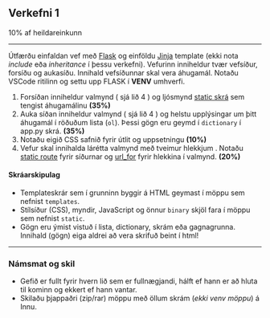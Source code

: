 ## Verkefni 1 
10% af heildareinkunn

---

Útfærðu einfaldan vef með [Flask](https://flask.palletsprojects.com/en/2.3.x/) og einföldu [Jinja](https://jinja.palletsprojects.com/en/3.0.x/templates/) template (ekki nota _include_ eða _inheritance_ í þessu verkefni). Vefurinn inniheldur tvær vefsíður, forsíðu og aukasíðu. Innihald vefsíðunnar skal vera áhugamál.  Notaðu VSCode ritilinn og settu upp FLASK í **VENV** umhverfi.

1. Forsíðan inniheldur valmynd ( sjá lið 4 ) og ljósmynd [static skrá](https://github.com/vefthroun/Vefforritun1/blob/main/Verkefni1/namsefni/staticFiles.py) sem tengist áhugamálinu **(35%)**
1. Auka síðan inniheldur valmynd ( sjá lið 4 ) og helstu upplýsingar um þitt áhugamál í röðuðum lista (`ol`). Þessi gögn eru geymd í `dictionary` í app.py skrá. **(35%)**
1. Notaðu eigið CSS safnið fyrir útlit og uppsetningu **(10%)**
1. Vefur skal innihalda lárétta valmynd með tveimur hlekkjum . Notaðu [static route](https://github.com/vefthroun/Vefforritun1/blob/main/Verkefni1/namsefni/staticRoutes.py) fyrir síðurnar og [url_for](https://github.com/vefthroun/Vefforritun1/blob/main/Verkefni1/namsefni/urlfor.py) fyrir hlekkina í valmynd. **(20%)**

#### Skráarskipulag
- Templateskrár sem í grunninn byggir á HTML geymast í möppu sem nefnist `templates`.
- Stílsíður (CSS), myndir, JavaScript og önnur `binary` skjöl fara í möppu sem nefnist `static`.
- Gögn eru ýmist vistuð í lista, dictionary, skrám eða gagnagrunna. Innihald (gögn) eiga aldrei að vera skrifuð beint í html!
  
---

### Námsmat og skil
- Gefið er fullt fyrir hvern lið sem er fullnægjandi, hálft ef hann er að hluta til kominn og ekkert ef hann vantar.
- Skilaðu þjappaðri (zip/rar) möppu með öllum skrám (_ekki venv möppu_) á Innu.
